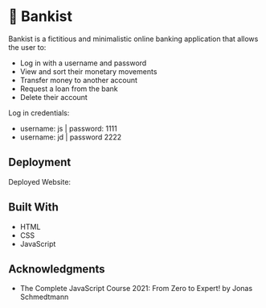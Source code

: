 # 💸 Bankist

Bankist is a fictitious and minimalistic online banking application that allows the user to:

- Log in with a username and password
- View and sort their monetary movements
- Transfer money to another account
- Request a loan from the bank
- Delete their account


Log in credentials:
- username: js | password: 1111
- username: jd | password 2222


## Deployment

Deployed Website: 

## Built With

  * HTML
  * CSS
  * JavaScript

## Acknowledgments

  * The Complete JavaScript Course 2021: From Zero to Expert! by Jonas Schmedtmann
